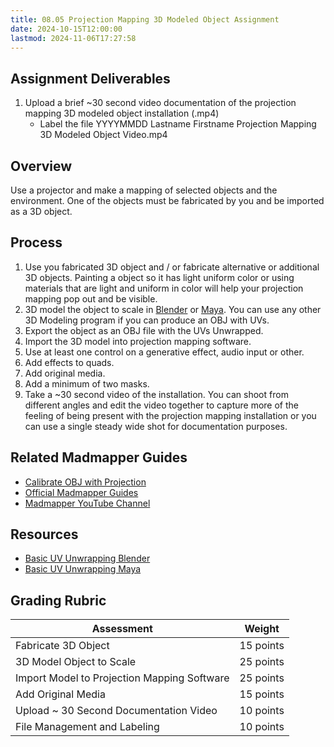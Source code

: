 ```yaml
---
title: 08.05 Projection Mapping 3D Modeled Object Assignment
date: 2024-10-15T12:00:00
lastmod: 2024-11-06T17:27:58
---
```


## Assignment Deliverables

1. Upload a brief ~30 second video documentation of the projection mapping 3D modeled object installation (.mp4)
   - Label the file YYYYMMDD Lastname Firstname Projection Mapping 3D Modeled Object Video.mp4

## Overview

Use a projector and make a mapping of selected objects and the environment. One of the objects must be fabricated by you and be imported as a 3D object.

## Process

1. Use you fabricated 3D object and / or fabricate alternative or additional 3D objects. Painting a object so it has light uniform color or using materials that are light and uniform in color will help your projection mapping pop out and be visible.
2. 3D model the object to scale in [Blender](../../../../3d-modeling/blender/blender.md) or [Maya](../../../../3d-modeling/maya/maya.md). You can use any other 3D Modeling program if you can produce an OBJ with UVs.
3. Export the object as an OBJ file with the UVs Unwrapped.
4. Import the 3D model into projection mapping software.
5. Use at least one control on a generative effect, audio input or other.
6. Add effects to quads.
7. Add original media.
8. Add a minimum of two masks.
9. Take a ~30 second video of the installation. You can shoot from different angles and edit the video together to capture more of the feeling of being present with the projection mapping installation or you can use a single steady wide shot for documentation purposes.

## Related Madmapper Guides

- [Calibrate OBJ with Projection](https://youtu.be/YblkYxNtGnE)
- [Official Madmapper Guides](https://madmapper.com/madmapper/tutorials)
- [Madmapper YouTube Channel](https://www.youtube.com/@madmapperthemappingsoftwar9943)

## Resources

- [Basic UV Unwrapping Blender](../../../../3d-modeling/blender/uv-mapping-blender.md)
- [Basic UV Unwrapping Maya](../../../../3d-modeling/maya/uv-mapping-maya.md)

## Grading Rubric

<div class="responsive-table-markdown">

| Assessment                                  | Weight    |
| ------------------------------------------- | --------- |
| Fabricate 3D Object                         | 15 points |
| 3D Model Object to Scale                    | 25 points |
| Import Model to Projection Mapping Software | 25 points |
| Add Original Media                          | 15 points |
| Upload ~ 30 Second Documentation Video      | 10 points |
| File Management and Labeling                | 10 points |

</div>
